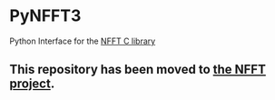 # PyNFFT3

Python Interface for the [NFFT C library](https://github.com/NFFT/nfft) 

## This repository has been moved to [the NFFT project](https://github.com/NFFT/pyNFFT3).
